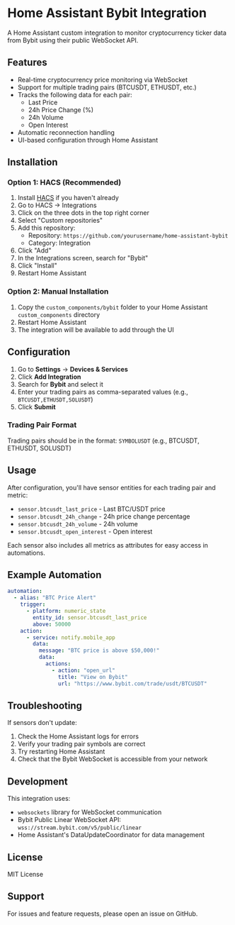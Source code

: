 # Home Assistant Bybit Integration

A Home Assistant custom integration to monitor cryptocurrency ticker data from Bybit using their public WebSocket API.

## Features

- Real-time cryptocurrency price monitoring via WebSocket
- Support for multiple trading pairs (BTCUSDT, ETHUSDT, etc.)
- Tracks the following data for each pair:
  - Last Price
  - 24h Price Change (%)
  - 24h Volume
  - Open Interest
- Automatic reconnection handling
- UI-based configuration through Home Assistant

## Installation

### Option 1: HACS (Recommended)

1. Install [HACS](https://hacs.xyz/) if you haven't already
2. Go to HACS → Integrations
3. Click on the three dots in the top right corner
4. Select "Custom repositories"
5. Add this repository:
   - Repository: `https://github.com/yourusername/home-assistant-bybit`
   - Category: Integration
6. Click "Add"
7. In the Integrations screen, search for "Bybit"
8. Click "Install"
9. Restart Home Assistant

### Option 2: Manual Installation

1. Copy the `custom_components/bybit` folder to your Home Assistant `custom_components` directory
2. Restart Home Assistant
3. The integration will be available to add through the UI

## Configuration

1. Go to **Settings** → **Devices & Services**
2. Click **Add Integration**
3. Search for **Bybit** and select it
4. Enter your trading pairs as comma-separated values (e.g., `BTCUSDT,ETHUSDT,SOLUSDT`)
5. Click **Submit**

### Trading Pair Format

Trading pairs should be in the format: `SYMBOLUSDT` (e.g., BTCUSDT, ETHUSDT, SOLUSDT)

## Usage

After configuration, you'll have sensor entities for each trading pair and metric:

- `sensor.btcusdt_last_price` - Last BTC/USDT price
- `sensor.btcusdt_24h_change` - 24h price change percentage
- `sensor.btcusdt_24h_volume` - 24h volume
- `sensor.btcusdt_open_interest` - Open interest

Each sensor also includes all metrics as attributes for easy access in automations.

## Example Automation

```yaml
automation:
  - alias: "BTC Price Alert"
    trigger:
      - platform: numeric_state
        entity_id: sensor.btcusdt_last_price
        above: 50000
    action:
      - service: notify.mobile_app
        data:
          message: "BTC price is above $50,000!"
          data:
            actions:
              - action: "open_url"
                title: "View on Bybit"
                url: "https://www.bybit.com/trade/usdt/BTCUSDT"
```

## Troubleshooting

If sensors don't update:

1. Check the Home Assistant logs for errors
2. Verify your trading pair symbols are correct
3. Try restarting Home Assistant
4. Check that the Bybit WebSocket is accessible from your network

## Development

This integration uses:

- `websockets` library for WebSocket communication
- Bybit Public Linear WebSocket API: `wss://stream.bybit.com/v5/public/linear`
- Home Assistant's DataUpdateCoordinator for data management

## License

MIT License

## Support

For issues and feature requests, please open an issue on GitHub.

